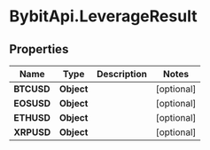 # BybitApi.LeverageResult

## Properties
Name | Type | Description | Notes
------------ | ------------- | ------------- | -------------
**BTCUSD** | **Object** |  | [optional] 
**EOSUSD** | **Object** |  | [optional] 
**ETHUSD** | **Object** |  | [optional] 
**XRPUSD** | **Object** |  | [optional] 


